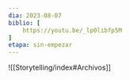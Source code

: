 ```yaml
---
dia: 2023-08-07
biblio: [
	https://youtu.be/_lp0libfp5M
]
etapa: sin-empezar
---
```










![[Storytelling/index#Archivos]]